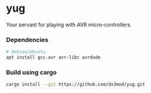 # yug
Your servant for playing with AVR micro-controllers.

### Dependencies
```bash
# Debian/Ubuntu
apt install gcc-avr avr-libc avrdude 
```

### Build using cargo
```bash
cargo install --git https://github.com/dx3mod/yug.git
```
